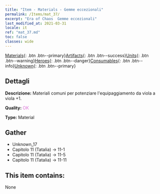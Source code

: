 ```yaml
---
title: "Item - Materials - Gemme eccezionali"
permalink: /Items/mat_37/
excerpt: "Era of Chaos  Gemme eccezionali"
last_modified_at: 2021-03-31
locale: it
ref: "mat_37.md"
toc: false
classes: wide
---
```

 [Materials](/it/Items/){: .btn .btn--primary}[Artifacts](/it/Items/Artifacts/){: .btn .btn--success}[Units](/it/Items/Units/){: .btn .btn--warning}[Heroes](/it/Items/Heroes/){: .btn .btn--danger}[Consumables](/it/Items/Consumables/){: .btn .btn--info}[Unknown](/it/Items/Unknown/){: .btn .btn--primary}

## Dettagli
 **Descrizione:** Materiali comuni per potenziare l'equipaggiamento da viola a viola +1.

 **Quality:** <span style="color: #DA70D6">OK</span>

 **Type:** Material

## Gather

*    Unknown_17 
*    Capitolo 11 (Tatalia) -> 11-1 
*    Capitolo 11 (Tatalia) -> 11-5 
*    Capitolo 11 (Tatalia) -> 11-11 

## This item contains:

  None

